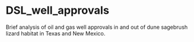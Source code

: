 # DSL_well_approvals
Brief analysis of oil and gas well approvals in and out of dune sagebrush lizard habitat in Texas and New Mexico.
